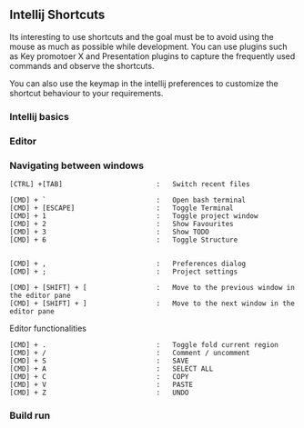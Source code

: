 ## Intellij Shortcuts

Its interesting to use shortcuts and the goal must be to avoid using the mouse as much as possible while development.
You can use plugins such as Key promotoer X and Presentation plugins to capture the frequently used commands and observe 
the shortcuts. 

You can also use the keymap in the intellij preferences to customize the shortcut behaviour to your requirements. 

### Intellij basics

### Editor

### Navigating between windows
```shell script
[CTRL] +[TAB]                       :   Switch recent files
```


```
[CMD] + `                           :   Open bash terminal 
[CMD] + [ESCAPE]                    :   Toggle Terminal               
[CMD] + 1                           :   Toggle project window             
[CMD] + 2                           :   Show Favourites                   
[CMD] + 3                           :   Show TODO                         
[CMD] + 6                           :   Toggle Structure                  


[CMD] + ,                           :   Preferences dialog                         
[CMD] + ;                           :   Project settings                   

[CMD] + [SHIFT] + [                 :   Move to the previous window in the editor pane
[CMD] + [SHIFT] + ]                 :   Move to the next window in the editor pane
```
Editor functionalities
```
[CMD] + .                           :   Toggle fold current region
[CMD] + /                           :   Comment / uncomment
[CMD] + S                           :   SAVE
[CMD] + A                           :   SELECT ALL
[CMD] + C                           :   COPY
[CMD] + V                           :   PASTE
[CMD] + Z                           :   UNDO

```
### Build run

